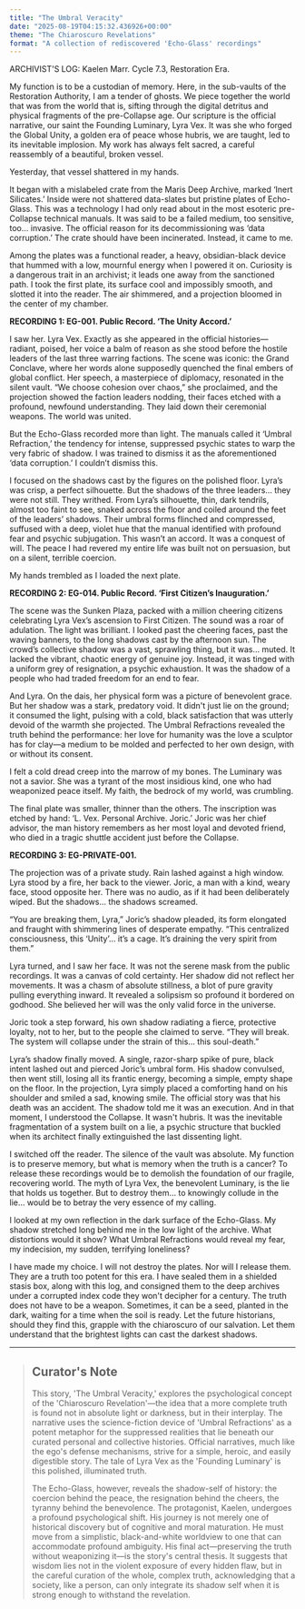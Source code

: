 ```yaml
---
title: "The Umbral Veracity"
date: "2025-08-19T04:15:32.436926+00:00"
theme: "The Chiaroscuro Revelations"
format: "A collection of rediscovered 'Echo-Glass' recordings"
---
```




ARCHIVIST'S LOG: Kaelen Marr. Cycle 7.3, Restoration Era.

My function is to be a custodian of memory. Here, in the sub-vaults of the Restoration Authority, I am a tender of ghosts. We piece together the world that was from the world that is, sifting through the digital detritus and physical fragments of the pre-Collapse age. Our scripture is the official narrative, our saint the Founding Luminary, Lyra Vex. It was she who forged the Global Unity, a golden era of peace whose hubris, we are taught, led to its inevitable implosion. My work has always felt sacred, a careful reassembly of a beautiful, broken vessel.

Yesterday, that vessel shattered in my hands.

It began with a mislabeled crate from the Maris Deep Archive, marked ‘Inert Silicates.’ Inside were not shattered data-slates but pristine plates of Echo-Glass. This was a technology I had only read about in the most esoteric pre-Collapse technical manuals. It was said to be a failed medium, too sensitive, too… invasive. The official reason for its decommissioning was ‘data corruption.’ The crate should have been incinerated. Instead, it came to me.

Among the plates was a functional reader, a heavy, obsidian-black device that hummed with a low, mournful energy when I powered it on. Curiosity is a dangerous trait in an archivist; it leads one away from the sanctioned path. I took the first plate, its surface cool and impossibly smooth, and slotted it into the reader. The air shimmered, and a projection bloomed in the center of my chamber. 

**RECORDING 1: EG-001. Public Record. ‘The Unity Accord.’**

I saw her. Lyra Vex. Exactly as she appeared in the official histories—radiant, poised, her voice a balm of reason as she stood before the hostile leaders of the last three warring factions. The scene was iconic: the Grand Conclave, where her words alone supposedly quenched the final embers of global conflict. Her speech, a masterpiece of diplomacy, resonated in the silent vault. “We choose cohesion over chaos,” she proclaimed, and the projection showed the faction leaders nodding, their faces etched with a profound, newfound understanding. They laid down their ceremonial weapons. The world was united.

But the Echo-Glass recorded more than light. The manuals called it ‘Umbral Refraction,’ the tendency for intense, suppressed psychic states to warp the very fabric of shadow. I was trained to dismiss it as the aforementioned ‘data corruption.’ I couldn’t dismiss this.

I focused on the shadows cast by the figures on the polished floor. Lyra’s was crisp, a perfect silhouette. But the shadows of the three leaders… they were not still. They writhed. From Lyra’s silhouette, thin, dark tendrils, almost too faint to see, snaked across the floor and coiled around the feet of the leaders’ shadows. Their umbral forms flinched and compressed, suffused with a deep, violet hue that the manual identified with profound fear and psychic subjugation. This wasn’t an accord. It was a conquest of will. The peace I had revered my entire life was built not on persuasion, but on a silent, terrible coercion.

My hands trembled as I loaded the next plate.

**RECORDING 2: EG-014. Public Record. ‘First Citizen’s Inauguration.’**

The scene was the Sunken Plaza, packed with a million cheering citizens celebrating Lyra Vex’s ascension to First Citizen. The sound was a roar of adulation. The light was brilliant. I looked past the cheering faces, past the waving banners, to the long shadows cast by the afternoon sun. The crowd’s collective shadow was a vast, sprawling thing, but it was… muted. It lacked the vibrant, chaotic energy of genuine joy. Instead, it was tinged with a uniform grey of resignation, a psychic exhaustion. It was the shadow of a people who had traded freedom for an end to fear.

And Lyra. On the dais, her physical form was a picture of benevolent grace. But her shadow was a stark, predatory void. It didn't just lie on the ground; it consumed the light, pulsing with a cold, black satisfaction that was utterly devoid of the warmth she projected. The Umbral Refractions revealed the truth behind the performance: her love for humanity was the love a sculptor has for clay—a medium to be molded and perfected to her own design, with or without its consent.

I felt a cold dread creep into the marrow of my bones. The Luminary was not a savior. She was a tyrant of the most insidious kind, one who had weaponized peace itself. My faith, the bedrock of my world, was crumbling.

The final plate was smaller, thinner than the others. The inscription was etched by hand: ‘L. Vex. Personal Archive. Joric.’ Joric was her chief advisor, the man history remembers as her most loyal and devoted friend, who died in a tragic shuttle accident just before the Collapse.

**RECORDING 3: EG-PRIVATE-001.**

The projection was of a private study. Rain lashed against a high window. Lyra stood by a fire, her back to the viewer. Joric, a man with a kind, weary face, stood opposite her. There was no audio, as if it had been deliberately wiped. But the shadows… the shadows screamed.

“You are breaking them, Lyra,” Joric’s shadow pleaded, its form elongated and fraught with shimmering lines of desperate empathy. “This centralized consciousness, this ‘Unity’… it’s a cage. It’s draining the very spirit from them.”

Lyra turned, and I saw her face. It was not the serene mask from the public recordings. It was a canvas of cold certainty. Her shadow did not reflect her movements. It was a chasm of absolute stillness, a blot of pure gravity pulling everything inward. It revealed a solipsism so profound it bordered on godhood. She believed her will was the only valid force in the universe.

Joric took a step forward, his own shadow radiating a fierce, protective loyalty, not to her, but to the people she claimed to serve. “They will break. The system will collapse under the strain of this… this soul-death.”

Lyra’s shadow finally moved. A single, razor-sharp spike of pure, black intent lashed out and pierced Joric’s umbral form. His shadow convulsed, then went still, losing all its frantic energy, becoming a simple, empty shape on the floor. In the projection, Lyra simply placed a comforting hand on his shoulder and smiled a sad, knowing smile. The official story was that his death was an accident. The shadow told me it was an execution. And in that moment, I understood the Collapse. It wasn't hubris. It was the inevitable fragmentation of a system built on a lie, a psychic structure that buckled when its architect finally extinguished the last dissenting light.

I switched off the reader. The silence of the vault was absolute. My function is to preserve memory, but what is memory when the truth is a cancer? To release these recordings would be to demolish the foundation of our fragile, recovering world. The myth of Lyra Vex, the benevolent Luminary, is the lie that holds us together. But to destroy them… to knowingly collude in the lie… would be to betray the very essence of my calling.

I looked at my own reflection in the dark surface of the Echo-Glass. My shadow stretched long behind me in the low light of the archive. What distortions would it show? What Umbral Refractions would reveal my fear, my indecision, my sudden, terrifying loneliness?

I have made my choice. I will not destroy the plates. Nor will I release them. They are a truth too potent for this era. I have sealed them in a shielded stasis box, along with this log, and consigned them to the deep archives under a corrupted index code they won't decipher for a century. The truth does not have to be a weapon. Sometimes, it can be a seed, planted in the dark, waiting for a time when the soil is ready. Let the future historians, should they find this, grapple with the chiaroscuro of our salvation. Let them understand that the brightest lights can cast the darkest shadows.

---

> ## Curator's Note
>
> This story, 'The Umbral Veracity,' explores the psychological concept of the 'Chiaroscuro Revelation'—the idea that a more complete truth is found not in absolute light or darkness, but in their interplay. The narrative uses the science-fiction device of 'Umbral Refractions' as a potent metaphor for the suppressed realities that lie beneath our curated personal and collective histories. Official narratives, much like the ego's defense mechanisms, strive for a simple, heroic, and easily digestible story. The tale of Lyra Vex as the 'Founding Luminary' is this polished, illuminated truth.
> 
> The Echo-Glass, however, reveals the shadow-self of history: the coercion behind the peace, the resignation behind the cheers, the tyranny behind the benevolence. The protagonist, Kaelen, undergoes a profound psychological shift. His journey is not merely one of historical discovery but of cognitive and moral maturation. He must move from a simplistic, black-and-white worldview to one that can accommodate profound ambiguity. His final act—preserving the truth without weaponizing it—is the story's central thesis. It suggests that wisdom lies not in the violent exposure of every hidden flaw, but in the careful curation of the whole, complex truth, acknowledging that a society, like a person, can only integrate its shadow self when it is strong enough to withstand the revelation.
